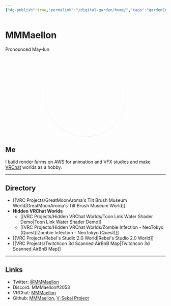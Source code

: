 ```yaml
---
{"dg-publish":true,"permalink":"/digital-garden/home/","tags":"gardenEntry","dgHomeLink":true,"dgPassFrontmatter":false,"dgShowBacklinks":false,"dgShowLocalGraph":false}
---
```



# MMMaellon
Pronounced May-lun

<div
  style="
    border-radius: 50%;
    box-shadow: rgba(0, 0, 0, 0.06) 0px 1px 3px;
    aspect-ratio: 1/1;
    width:50%;
    margin: auto;
  "
>
            <div
              target="_blank"
              rel="noopener"
              data-do-not-bind-click
              class="c"
              style="border-radius: 50%;
                background-image: url('https://pbs.twimg.com/profile_images/1313600813302870017/eSuJtXm__400x400.jpg');
                background-size: contain;
                width:50%;
              "
            ></div>
</div>

## Me
I build render farms on AWS for animation and VFX studios and make [VRChat](www.vrchat.com) worlds as a hobby.

---

## Directory

<div class="transclusion internal-embed is-loaded"><div class="markdown-embed">

<div class="markdown-embed-title">



</div>




- [[VRC Projects/GreatMoonAroma's Tilt Brush Museum World|GreatMoonAroma's Tilt Brush Museum World]]
- **Hidden VRChat Worlds**
	- [[VRC Projects/Hidden VRChat Worlds/Toon Link Water Shader Demo|Toon Link Water Shader Demo]]
	- [[VRC Projects/Hidden VRChat Worlds/Zombie Infection - NeoTokyo (Quest)|Zombie Infection - NeoTokyo (Quest)]]
- [[VRC Projects/Rebel's Studio 2.0 World|Rebel's Studio 2.0 World]]
- [[VRC Projects/Twitchcon 3d Scanned AirBnB Map|Twitchcon 3d Scanned AirBnB Map]]



</div></div>


<div class="transclusion internal-embed is-loaded"><div class="markdown-embed">

<div class="markdown-embed-title">



</div>








</div></div>


---

## Links
- Twitter: [@MMMaellon](https://twitter.com/MMMaellon)
- Discord: MMMaellon#2053
- VRChat: [MMMaellon](https://vrchat.com/home/user/usr_10dfc7a4-e2ed-4929-8eed-533830eced51)
- Github: [MMMaellon](https://github.com/MMMaellon), [V-Sekai Project](https://github.com/V-sekai)
